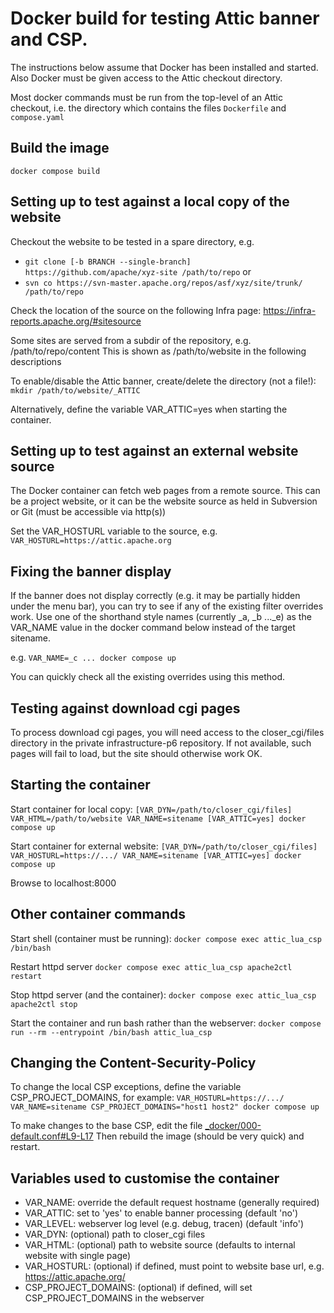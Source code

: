 # Docker build for testing Attic banner and CSP.

The instructions below assume that Docker has been installed and started.
Also Docker must be given access to the Attic checkout directory.

Most docker commands must be run from the top-level of an Attic checkout,
i.e. the directory which contains the files `Dockerfile` and `compose.yaml`

## Build the image

`docker compose build`

## Setting up to test against a local copy of the website

Checkout the website to be tested in a spare directory, e.g.
- `git clone [-b BRANCH --single-branch] https://github.com/apache/xyz-site /path/to/repo`
or
- `svn co https://svn-master.apache.org/repos/asf/xyz/site/trunk/ /path/to/repo`

Check the location of the source on the following Infra page:
https://infra-reports.apache.org/#sitesource

Some sites are served from a subdir of the repository, e.g. /path/to/repo/content
This is shown as /path/to/website in the following descriptions

To enable/disable the Attic banner, create/delete the directory (not a file!):
`mkdir /path/to/website/_ATTIC`

Alternatively, define the variable VAR_ATTIC=yes when starting the container.

## Setting up to test against an external website source

The Docker container can fetch web pages from a remote source.
This can be a project website, or it can be the website source as held in
Subversion or Git (must be accessible via http(s))

Set the VAR_HOSTURL variable to the source, e.g. `VAR_HOSTURL=https://attic.apache.org`

## Fixing the banner display

If the banner does not display correctly (e.g. it may be partially hidden under the menu bar),
you can try to see if any of the existing filter overrides work.
Use one of the shorthand style names (currently _a, _b ..._e) as the VAR_NAME value
in the docker command below instead of the target sitename.

e.g. `VAR_NAME=_c ... docker compose up`

You can quickly check all the existing overrides using this method.

## Testing against download cgi pages

To process download cgi pages, you will need access to
the closer_cgi/files directory in the private infrastructure-p6 repository. 
If not available, such pages will fail to load, but the site should otherwise work OK.

## Starting the container

Start container for local copy:
`[VAR_DYN=/path/to/closer_cgi/files] VAR_HTML=/path/to/website VAR_NAME=sitename [VAR_ATTIC=yes] docker compose up`

Start container for external website:
`[VAR_DYN=/path/to/closer_cgi/files] VAR_HOSTURL=https://.../ VAR_NAME=sitename [VAR_ATTIC=yes] docker compose up`

Browse to localhost:8000

## Other container commands

Start shell (container must be running):
`docker compose exec attic_lua_csp /bin/bash`

Restart httpd server
`docker compose exec attic_lua_csp apache2ctl restart`

Stop httpd server (and the container):
`docker compose exec attic_lua_csp apache2ctl stop`

Start the container and run bash rather than the webserver:
`docker compose run --rm --entrypoint /bin/bash attic_lua_csp`

## Changing the Content-Security-Policy

To change the local CSP exceptions, define the variable CSP_PROJECT_DOMAINS, for example:
`VAR_HOSTURL=https://.../ VAR_NAME=sitename CSP_PROJECT_DOMAINS="host1 host2" docker compose up`

To make changes to the base CSP, edit the 
file [_docker/000-default.conf#L9-L17](https://github.com/apache/attic/blob/main/_docker/000-default.conf#L9-L17)
Then rebuild the image (should be very quick) and restart.

## Variables used to customise the container

- VAR_NAME: override the default request hostname (generally required)
- VAR_ATTIC: set to 'yes' to enable banner processing (default 'no')
- VAR_LEVEL: webserver log level (e.g. debug, tracen) (default 'info')
- VAR_DYN: (optional) path to closer_cgi files
- VAR_HTML: (optional) path to website source (defaults to internal website with single page)
- VAR_HOSTURL: (optional) if defined, must point to website base url, e.g. https://attic.apache.org/
- CSP_PROJECT_DOMAINS: (optional) if defined, will set CSP_PROJECT_DOMAINS in the webserver
